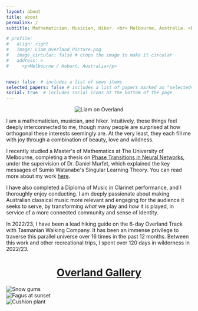 ```yaml
---
layout: about
title: about
permalink: /
subtitle: Mathematician, Musician, Hiker. <br> Melbourne, Australia. <br> lemmykc@gmail.com

# profile:
#   align: right
#   image: Liam_Overland_Picture.png
#   image_circular: false # crops the image to make it circular
#   address: >
#     <p>Melbourne / Hobart, Australia</p>


news: false  # includes a list of news items
selected_papers: false # includes a list of papers marked as "selected={true}"
social: true  # includes social icons at the bottom of the page
---
```

<p align="center">
<!--<img src="assets/img/Liam_Overland_Picture.png" style="max-width:80%;">-->
<img src="https://wsrv.nl/?url=lemmykc.github.io/assets/img/Liam_Overland_Picture.png&output=jpg&q=80" style="max-width:80%;" alt="Liam on Overland">
</p>


I am a mathematician, musician, and hiker. Intuitively, these things feel deeply interconnected to me, though many people are surprised at how orthogonal these interests seemingly are. At the very least, they each fill me with joy through a combination of beauty, love and wildness. 


I recently studied a Master's of Mathematics at The University of Melbourne, completing a thesis on [Phase Transitions in Neural Networks](http://therisingsea.org/notes/MSc-Carroll.pdf), under the supervision of Dr. Daniel Murfet, which explained the key messages of Sumio Watanabe's Singular Learning Theory. You can read more about my work [here](/mathematics/SLT/).

I have also completed a Diploma of Music in Clarinet performance, and I thoroughly enjoy conducting. I am deeply passionate about making Australian classical music more relevant and engaging for the audience it seeks to serve, by transforming _what_ we play and _how_ it is played, in service of a more connected community and sense of identity. 

In 2022/23, I have been a lead hiking guide on the 6-day Overland Track with Tasmanian Walking Company. It has been an immense privilege to traverse this parallel universe over 16 times in the past 12 months. Between this work and other recreational trips, I spent over 120 days in wilderness in 2022/23. 

<h1 align="center">
<a href="/hiking/gallery/">Overland Gallery</a>
</h1>
<div class="row">
  <div class="column">
    <img src="https://wsrv.nl/?url=lemmykc.github.io/assets/img/Overland_highlights/IMG_6704.png&output=jpg&q=80" style="max-width:100%;" alt="Snow gums">
  </div>
  <div class="column">
    <img src="https://wsrv.nl/?url=lemmykc.github.io/assets/img/Overland_highlights/IMG_2565.png&output=jpg&q=80" style="max-width:100%;" alt="Fagus at sunset">
  </div>
  <div class="column">
    <img src="https://wsrv.nl/?url=lemmykc.github.io/assets/img/Overland_highlights/IMG_8824.png&output=jpg&q=80" style="max-width:100%;" alt="Cushion plant">
  </div>
</div>






